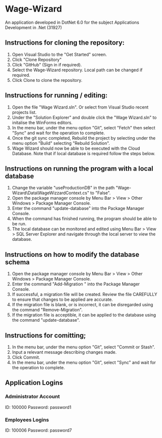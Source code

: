 # Wage-Wizard
 An application developed in DotNet 6.0 for the subject Applications Development in .Net (31927)

 ## Instructions for cloning the repository:
 1. Open Visual Studio to the "Get Started" screen.
 2. Click "Clone Repository"
 3. Click "GitHub" (Sign in if required).
 4. Select the Wage-Wizard repository. Local path can be changed if required.
 5. Click Clone to clone the repository.

 ## Instructions for running / editing:
 1. Open the file "Wage Wizard.sln". Or select from Visual Studio recent projects list.
 2. Under the "Solution Explorer" and double click the "Wage Wizard.sln" to initalise the WinForms editors.
 3. In the menu bar, under the menu option "Git", select "Fetch" then select "Sync" and wait for the operation to complete.
 4. Once the git sync completed, Rebuild the project by selecting under the menu option "Build" selecting "Rebuild Solution".
 5. Wage Wizard should now be able to be executed with the Cloud Database. Note that if local database is required follow the steps below.

 ## Instructions on running the program with a local database
 1. Change the variable "useProductionDB" in the path "Wage-Wizard\Data\WageWizzardContext.cs" to "False".
 2. Open the package manager console by Menu Bar > View > Other Windows > Package Manager Console.
 3. Enter the command "update-database" into the Package Manager Console.
 4. When the command has finished running, the program should be able to be run.
 5. The local database can be monitored and edited using Menu Bar > View > SQL Server Explorer and navigate through the local server to view the database.

## Instructions on how to modify the database schema
 1. Open the package manager console by Menu Bar > View > Other Windows > Package Manager Console.
 2. Enter the command "Add-Migration <YourNewMigrationName>" into the Package Manager Console.
 3. If successful, a migration file will be created. Review the file CAREFULLY to ensure that changes to be applied are accurate.
 4. If the migration file is blank, or is incorrect, it can be disregarded using the command "Remove-Migration".
 5. If the migration file is acceptible, it can be applied to the database using the command "update-database".

 ## Instructions for comitting;
 1. In the menu bar, under the menu option "Git", select "Commit or Stash".
 2. Input a relevant message describing changes made.
 3. Click Commit.
 4. In the menu bar, under the menu option "Git", select "Sync" and wait for the operation to complete.

 ## Application Logins
 ### Administrator Account
 ID: 100000
 Password: password1

 ### Employees Logins
 ID: 100006
 Password: password7
